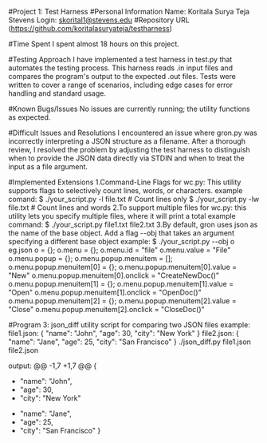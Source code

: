 #Project 1: Test Harness
#Personal Information
Name: Koritala Surya Teja 
Stevens Login: skorital1@stevens.edu
#Repository URL
(https://github.com/koritalasuryateja/testharness)

#Time Spent
I spent almost 18 hours on this project.

#Testing Approach
I have implemented a test harness in test.py that automates the testing process. This harness reads .in input files and compares the program's output to the expected .out files. Tests were written to cover a range of scenarios, including edge cases for error handling and standard usage.

#Known Bugs/Issues
No issues are currently running; the utility functions as expected.

#Difficult Issues and Resolutions
I encountered an issue where gron.py was incorrectly interpreting a JSON structure as a filename. After a thorough review, I resolved the problem by adjusting the test harness to distinguish when to provide the JSON data directly via STDIN and when to treat the input as a file argument.

#Implemented Extensions
1.Command-Line Flags for wc.py: This utility supports flags to selectively count lines, words, or characters.
example comand:
$ ./your_script.py -l file.txt  # Count lines only
$ ./your_script.py -lw file.txt  # Count lines and words
2.To support multiple files for wc.py: this utility lets you specify multiple files, where it will print a total
example command:
$ ./your_script.py file1.txt file2.txt
3.By default, gron uses json as the name of the base object. Add a flag --obj that takes an argument specifying a different base object
example:
$ ./your_script.py --obj o eg.json
o = {};
o.menu = {};
o.menu.id = "file"
o.menu.value = "File"
o.menu.popup = {};
o.menu.popup.menuitem = [];
o.menu.popup.menuitem[0] = {};
o.menu.popup.menuitem[0].value = "New"
o.menu.popup.menuitem[0].onclick = "CreateNewDoc()"
o.menu.popup.menuitem[1] = {};
o.menu.popup.menuitem[1].value = "Open"
o.menu.popup.menuitem[1].onclick = "OpenDoc()"
o.menu.popup.menuitem[2] = {};
o.menu.popup.menuitem[2].value = "Close"
o.menu.popup.menuitem[2].onclick = "CloseDoc()"

#Program 3: json_diff
utility script for comparing two JSON files
example:
file1.json:
{
  "name": "John",
  "age": 30,
  "city": "New York"
}
file2.json:
{
  "name": "Jane",
  "age": 25,
  "city": "San Francisco"
}
./json_diff.py file1.json file2.json

output:
@@ -1,7 +1,7 @@
 {
-  "name": "John",
-  "age": 30,
-  "city": "New York"
+  "name": "Jane",
+  "age": 25,
+  "city": "San Francisco"
 }
